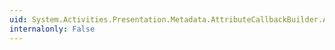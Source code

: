 ```yaml
---
uid: System.Activities.Presentation.Metadata.AttributeCallbackBuilder.AddCustomAttributes(System.ComponentModel.MemberDescriptor,System.Attribute[])
internalonly: False
---
```

